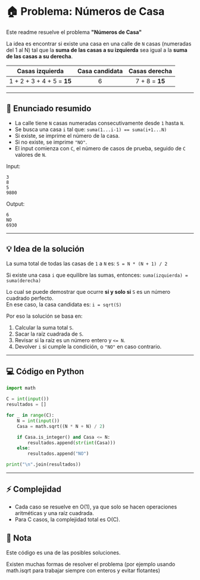 # 🏠 Problema: Números de Casa

Este readme resuelve el problema **"Números de Casa"**

La idea es encontrar si existe una casa en una calle de `N` casas (numeradas del 1 al N) tal que la **suma de las casas a su izquierda** sea igual a la **suma de las casas a su derecha**.  

| Casas izquierda | <div align="center">Casa candidata</div> | Casas derecha |
|-----------------|:---------------------------------------:|---------------|
| <div align="center">1 + 2 + 3 + 4 + 5 = **15**</div> | <div align="center">6</div> | <div align="center">7 + 8 = **15** </div> |

---

## 📜 Enunciado resumido
- La calle tiene `N` casas numeradas consecutivamente desde `1` hasta `N`.  
- Se busca una casa `i` tal que: `suma(1...i-1) == suma(i+1...N)`
- Si existe, se imprime el número de la casa.  
- Si no existe, se imprime `"NO"`.  
- El input comienza con `C`, el número de casos de prueba, seguido de `C` valores de `N`.  

Input:
```
3
8
5
9800
```

Output:
```
6
NO
6930
```

---

## 💡 Idea de la solución
La suma total de todas las casas de `1` a `N` es: `S = N * (N + 1) / 2`

Si existe una casa `i` que equilibre las sumas, entonces: `suma(izquierda) = suma(derecha)`

Lo cual se puede demostrar que ocurre **si y solo si** `S` es un número cuadrado perfecto.  
En ese caso, la casa candidata es: `i = sqrt(S)`

Por eso la solución se basa en:
1. Calcular la suma total `S`.  
2. Sacar la raíz cuadrada de `S`.  
3. Revisar si la raíz es un número entero y `<= N`.  
4. Devolver `i` si cumple la condición, o `"NO"` en caso contrario.  

---

## 💻 Código en Python
```python
import math

C = int(input()) 
resultados = []

for _ in range(C):
    N = int(input())
    Casa = math.sqrt((N * N + N) / 2)

    if Casa.is_integer() and Casa <= N:   
        resultados.append(str(int(Casa)))
    else:
        resultados.append("NO")

print("\n".join(resultados))
```

---

## ⚡ Complejidad
- Cada caso se resuelve en O(1), ya que solo se hacen operaciones aritméticas y una raíz cuadrada.
- Para C casos, la complejidad total es O(C).

## 📌 Nota
Este código es una de las posibles soluciones.

Existen muchas formas de resolver el problema (por ejemplo usando math.isqrt para trabajar siempre con enteros y evitar flotantes)
